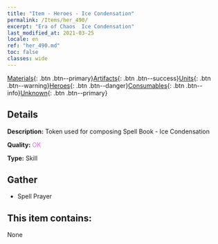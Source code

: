 ```yaml
---
title: "Item - Heroes - Ice Condensation"
permalink: /Items/her_490/
excerpt: "Era of Chaos  Ice Condensation"
last_modified_at: 2021-03-25
locale: en
ref: "her_490.md"
toc: false
classes: wide
---
```

 [Materials](/Items/){: .btn .btn--primary}[Artifacts](/Items/Artifacts/){: .btn .btn--success}[Units](/Items/Units/){: .btn .btn--warning}[Heroes](/Items/Heroes/){: .btn .btn--danger}[Consumables](/Items/Consumables/){: .btn .btn--info}[Unknown](/Items/Unknown/){: .btn .btn--primary}

## Details
 **Description:** Token used for composing Spell Book - Ice Condensation

 **Quality:** <span style="color: #DA70D6">OK</span>

 **Type:** Skill

## Gather

*    Spell Prayer 

## This item contains:

  None

